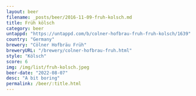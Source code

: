 ```yaml
---
layout: beer
filename: _posts/beer/2016-11-09-fruh-kolsch.md
title: Früh kölsch
category: beer
untappd: "https://untappd.com/b/colner-hofbrau-fruh-fruh-kolsch/1639"
country: "Germany"
brewery: "Cölner Hofbräu Früh"
breweryURL: "/brewery/colner-hofbrau-fruh.html"
style: "Kölsch"
score: 6
img: /img/list/fruh-kolsch.jpeg
beer-date: "2022-08-07"
desc: "A bit boring"
permalink: /beer/:title.html
---
```

